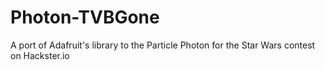 # Photon-TVBGone
A port of Adafruit's library to the Particle Photon for the Star Wars contest on Hackster.io
